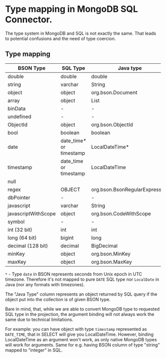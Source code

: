 Type mapping in MongoDB SQL Connector.
=====

The type system in MongoDB and SQL is not exactly the same. That
leads to potential confusions and the need of type coercion. 

Type mapping
----

| BSON Type           | SQL Type                | Java type                      |
|---------------------|-------------------------|--------------------------------|
| double              | double                  | double                         |
| string              | varchar                 | String                         |
| object              | object                  | org.bson.Document              |
| array               | object                  | List                           |
| binData             | -                       | -                              |
| undefined           | -                       | -                              |
| ObjectId            | object                  | org.bson.ObjectId              |
| bool                | boolean                 | boolean                        |
| date                | date_time* or timestamp | LocalDateTime*                 |
| timestamp           | date_time or timestamp  | LocalDateTime                  |
| null                |                         |                                |
| regex               | OBJECT                  | org.bson.BsonRegularExpression |
| dbPointer           | -                       | -                              |
| javascript          | varchar                 | String                         |
| javascriptWithScope | object                  | org.bson.CodeWithScope         |
| symbol              | -                       | -                              |
| int (32 bit)        | int                     | int                            |
| long (64 bit)       | bigint                  | long                           |
| decimal (128 bit)   | decimal                 | BigDecimal                     |
| minKey              | object                  | org.bson.MinKey                |
| maxKey              | object                  | org.bson.MaxKey                |


`*` - Type `date` in BSON represents seconds from Unix epoch in UTC timezone. 
Therefore it's not mapped to pure `DATE` SQL type nor `LocalDate` 
in Java (nor any formats with timezones).

The "Java Type" column represents an object returned by SQL query
if the object put into the collection is of given BSON type.

Bare in mind, that, while we are able to convert MongoDB type to requested SQL type
in the projection, the argument binding will not always work the same 
due to technical limitations. 

For example: you can have object with type `timestamp` represented as `DATE_TIME`, 
that in SELECT will give you LocalDateTime. However, binding LocalDateTime
as an argument won't work, as only native MongoDB types will work for arguments.
Same for e.g. having BSON column of type "string" mapped to "integer" in SQL.